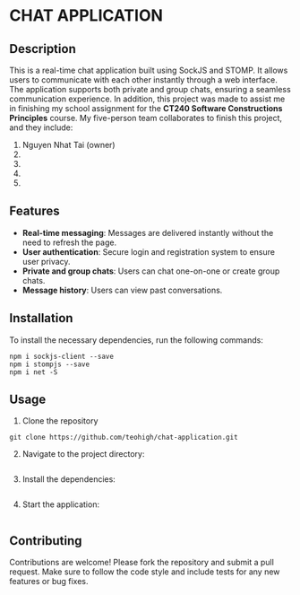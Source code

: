 # CHAT APPLICATION

## Description

This is a real-time chat application built using SockJS and STOMP. It allows users to communicate with each other instantly through a web interface. The application supports both private and group chats, ensuring a seamless communication experience.
In addition, this project was made to assist me in finishing my school assignment for the **CT240 Software Constructions Principles** course. My five-person team collaborates to finish this project, and they include:

1. Nguyen Nhat Tai (owner)
2.
3.
4.
5.

## Features

- **Real-time messaging**: Messages are delivered instantly without the need to refresh the page.
- **User authentication**: Secure login and registration system to ensure user privacy.
- **Private and group chats**: Users can chat one-on-one or create group chats.
- **Message history**: Users can view past conversations.

## Installation

To install the necessary dependencies, run the following commands:

```
npm i sockjs-client --save
npm i stompjs --save
npm i net -S
```

## Usage

1. Clone the repository

```
git clone https://github.com/teohigh/chat-application.git
```

2. Navigate to the project directory:

```

```

3. Install the dependencies:

```

```

4. Start the application:

```

```

## Contributing

Contributions are welcome! Please fork the repository and submit a pull request. Make sure to follow the code style and include tests for any new features or bug fixes.
